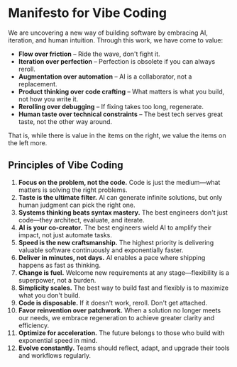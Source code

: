 # Manifesto for Vibe Coding

We are uncovering a new way of building software by embracing AI, iteration, and human intuition. Through this work, we have come to value:

- **Flow over friction** – Ride the wave, don't fight it.
- **Iteration over perfection** – Perfection is obsolete if you can always reroll.
- **Augmentation over automation** – AI is a collaborator, not a replacement.
- **Product thinking over code crafting** – What matters is what you build, not how you write it.
- **Rerolling over debugging** – If fixing takes too long, regenerate.
- **Human taste over technical constraints** – The best tech serves great taste, not the other way around.

That is, while there is value in the items on the right, we value the items on the left more.

## Principles of Vibe Coding

1. **Focus on the problem, not the code.** Code is just the medium—what matters is solving the right problems.
2. **Taste is the ultimate filter.** AI can generate infinite solutions, but only human judgment can pick the right one.
3. **Systems thinking beats syntax mastery.** The best engineers don't just code—they architect, evaluate, and iterate.
4. **AI is your co-creator.** The best engineers wield AI to amplify their impact, not just automate tasks.
5. **Speed is the new craftsmanship.** The highest priority is delivering valuable software continuously and exponentially faster.
6. **Deliver in minutes, not days.** AI enables a pace where shipping happens as fast as thinking.
7. **Change is fuel.** Welcome new requirements at any stage—flexibility is a superpower, not a burden.
8. **Simplicity scales.** The best way to build fast and flexibly is to maximize what you don't build.
9. **Code is disposable.** If it doesn't work, reroll. Don't get attached.
10. **Favor reinvention over patchwork.** When a solution no longer meets our needs, we embrace regeneration to achieve greater clarity and efficiency.
11. **Optimize for acceleration.** The future belongs to those who build with exponential speed in mind.
12. **Evolve constantly.** Teams should reflect, adapt, and upgrade their tools and workflows regularly.
